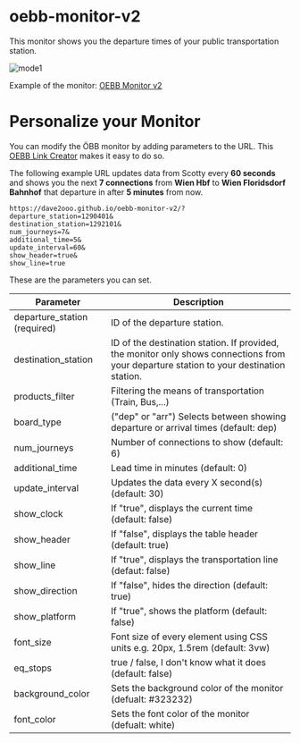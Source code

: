 # oebb-monitor-v2

This monitor shows you the departure times of your public transportation station.

![mode1](https://github.com/Dave2ooo/oebb-monitor-v2/assets/71500391/ad0621d7-b16b-4012-9745-f595bfe2dc65)

Example of the monitor: [OEBB Monitor v2](https://dave2ooo.github.io/oebb-monitor-v2/?departure_station=1290401&show_line=true&show_clock=false&show_header=true)

# Personalize your Monitor
You can modify the ÖBB monitor by adding parameters to the URL. This [OEBB Link Creator](https://dave2ooo.github.io/oebb-link-creator/html/mode1.html) makes it easy to do so.
 
The following example URL updates data from Scotty every **60 seconds** and shows you the next **7 connections** from **Wien Hbf** to **Wien Floridsdorf Bahnhof** that departure in after **5 minutes** from now.
  
```
https://dave2ooo.github.io/oebb-monitor-v2/?
departure_station=1290401&
destination_station=1292101&
num_journeys=7&
additional_time=5&
update_interval=60&
show_header=true&
show_line=true
```
These are the parameters you can set.

| Parameter | Description |
| --- | --- |
| departure_station (required) | ID of the departure station. |
| destination_station | ID of the destination station. If provided, the monitor only shows connections from your departure station to your destination station. |
| products_filter | Filtering the means of transportation (Train, Bus,...) |
| board_type | ("dep" or "arr") Selects between showing departure or arrival times (default: dep) |
| num_journeys | Number of connections to show (default: 6) |
| additional_time | Lead time in minutes (default: 0) |
| update_interval | Updates the data every X second(s) (default: 30) |
| show_clock | If "true", displays the current time (default: false) |
| show_header | If "false", displays the table header (default: true) |
| show_line | If "true", displays the transportation line (defaut: false) |
| show_direction | If "false", hides the direction (default: true) |
| show_platform | If "true", shows the platform (default: false) |
| font_size | Font size of every element using CSS units e.g. 20px, 1.5rem (default: 3vw) |
| eq_stops | true / false, I don't know what it does (default: false) |
| background_color | Sets the background color of the monitor (defualt: #323232) |
| font_color | Sets the font color of the monitor (defualt: white) |
